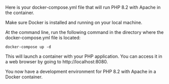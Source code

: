 Here is your docker-compose.yml file that will run PHP 8.2 with Apache in the container.

Make sure Docker is installed and running on your local machine.

At the command line, run the following command in the directory where the docker-compose.yml file is located:

``docker-compose up -d``

This will launch a container with your PHP application. You can access it in a web browser by going to http://localhost:8080.

You now have a development environment for PHP 8.2 with Apache in a Docker container.